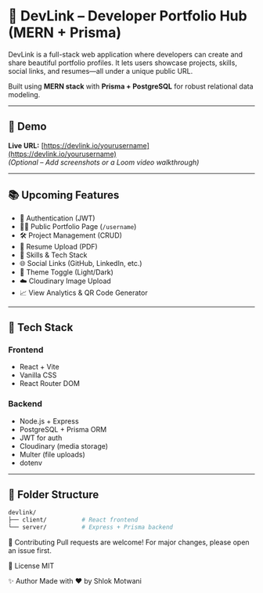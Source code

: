 # 🚀 DevLink – Developer Portfolio Hub (MERN + Prisma)

DevLink is a full-stack web application where developers can create and share beautiful portfolio profiles. It lets users showcase projects, skills, social links, and resumes—all under a unique public URL.

Built using **MERN stack** with **Prisma + PostgreSQL** for robust relational data modeling.

---

## 📸 Demo

**Live URL:** [https://devlink.io/yourusername](https://devlink.io/yourusername)  
_(Optional – Add screenshots or a Loom video walkthrough)_

---

## 📚 Upcoming Features

- 🔐 Authentication (JWT)
- 🧑‍💻 Public Portfolio Page (`/username`)
- 🛠️ Project Management (CRUD)
- 💼 Resume Upload (PDF)
- 🧩 Skills & Tech Stack
- 🌐 Social Links (GitHub, LinkedIn, etc.)
- 🎨 Theme Toggle (Light/Dark)
- ☁️ Cloudinary Image Upload
- 📈 View Analytics & QR Code Generator

---

## 🧱 Tech Stack

### Frontend

- React + Vite
- Vanilla CSS
- React Router DOM

### Backend

- Node.js + Express
- PostgreSQL + Prisma ORM
- JWT for auth
- Cloudinary (media storage)
- Multer (file uploads)
- dotenv

---

## 📁 Folder Structure

```bash
devlink/
├── client/          # React frontend
└── server/          # Express + Prisma backend
```

🙌 Contributing
Pull requests are welcome! For major changes, please open an issue first.

📄 License
MIT

✨ Author
Made with ❤️ by Shlok Motwani
